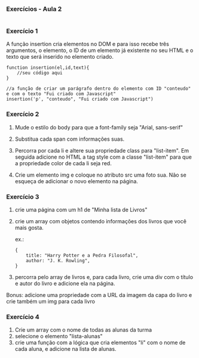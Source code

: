 ### Exercícios - Aula 2
#

### Exercício 1 

A função insertion cria elementos no DOM e para isso recebe três argumentos, o elemento, o ID de um elemento já existente no seu HTML e o texto que será inserido no elemento criado. 

```
function insertion(el,id,text){
    //seu código aqui
}

//a função de criar um parágrafo dentro do elemento com ID "conteudo" e com o texto "Fui criado com Javascript"
insertion('p', "conteudo", "Fui criado com Javascript")
```

### Exercício 2

1. Mude o estilo do body para que a font-family seja "Arial, sans-serif"

2. Substitua cada span com informações suas.

3. Percorra por cada li e altere sua propriedade class para "list-item". Em seguida adicione no HTML a tag style com a classe "list-item"
para que a propriedade color de cada li seja red.

4. Crie um elemento img e coloque no atributo src uma foto sua. Não se esqueça de adicionar o novo elemento na página.

### Exercício 3

1. crie uma página com um h1 de "Minha lista de Livros"

2. crie um array com objetos contendo informações dos livros que você mais gosta.

    ex.: 
    ```
    {
        title: "Harry Potter e a Pedra Filosofal",
        author: "J. K. Rowling",
    }
    ```

4. percorra pelo array de livros e, para cada livro, crie uma div com o título e autor do livro e 
adicione ela na página.

Bonus: adicione uma propriedade com a URL da imagem da capa do livro e crie também um img para cada livro


### Exercício 4

1. Crie um array com o nome de todas as alunas da turma
2. selecione o elemento "lista-alunas"
3. crie uma função com a lógica que cria elementos "li" com o nome de cada aluna, e adicione na lista de alunas.